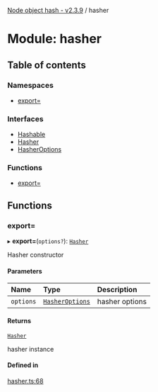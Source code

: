 [Node object hash - v2.3.9](../README.md) / hasher

# Module: hasher

## Table of contents

### Namespaces

- [export&#x3D;](hasher.export_.md)

### Interfaces

- [Hashable](../interfaces/hasher.Hashable.md)
- [Hasher](../interfaces/hasher.Hasher.md)
- [HasherOptions](../interfaces/hasher.HasherOptions.md)

### Functions

- [export&#x3D;](hasher.md#export=)

## Functions

### export&#x3D;

▸ **export=**(`options?`): [`Hasher`](../interfaces/hasher.export_.Hasher.md)

Hasher constructor

#### Parameters

| Name      | Type                                                             | Description    |
| :-------- | :--------------------------------------------------------------- | :------------- |
| `options` | [`HasherOptions`](../interfaces/hasher.export_.HasherOptions.md) | hasher options |

#### Returns

[`Hasher`](../interfaces/hasher.export_.Hasher.md)

hasher instance

#### Defined in

[hasher.ts:68](https://github.com/SkeLLLa/node-object-hash/blob/996e344/src/hasher.ts#L68)
